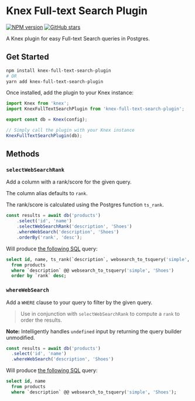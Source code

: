 # Knex Full-text Search Plugin

[![NPM version](https://img.shields.io/npm/v/knex-full-text-search-plugin.svg)](https://www.npmjs.com/package/knex-full-text-search-plugin)
[![GitHub stars](https://img.shields.io/github/stars/justsml/knex-full-text-search.svg?style=social)](https://github.com/justsml/knex-full-text-search)

A Knex plugin for easy Full-text Search queries in Postgres.

## Get Started

```bash
npm install knex-full-text-search-plugin
# OR
yarn add knex-full-text-search-plugin
```

Once installed, add the plugin to your Knex instance:

```ts
import Knex from 'knex';
import KnexFullTextSearchPlugin from 'knex-full-text-search-plugin';

export const db = Knex(config);

// Simply call the plugin with your Knex instance
KnexFullTextSearchPlugin(db);
```

## Methods

### `selectWebSearchRank`

Add a column with a rank/score for the given query.

The column alias defaults to `rank`.

The rank/score is calculated using the Postgres function `ts_rank`.

```ts
const results = await db('products')
    .select('id', 'name')
    .selectWebSearchRank('description', 'Shoes')
    .whereWebSearch('description', 'Shoes')
    .orderBy('rank', 'desc');
```

Will produce [the following SQL](https://replit.com/@justsml/Knex-Postgres-Full-Text-Search-Example#index.ts) query:

```sql
select id, name, ts_rank(`description`, websearch_to_tsquery('simple', 'Shoes')) as `rank`
  from products
  where `description` @@ websearch_to_tsquery('simple', 'Shoes')
  order by `rank` desc;
```

### `whereWebSearch`

Add a `WHERE` clause to your query to filter by the given query.

> Use in conjunction with `selectWebSearchRank` to compute a `rank` to order the results.

**Note:** Intelligently handles `undefined` input by returning the query builder unmodified.

```ts
const results = await db('products')
  .select('id', 'name')
  .whereWebSearch('description', 'Shoes')
```

Will produce [the following SQL](https://replit.com/@justsml/Knex-Postgres-Full-Text-Search-Example#index.ts) query:

```sql
select id, name
  from products
  where `description` @@ websearch_to_tsquery('simple', 'Shoes');
```
